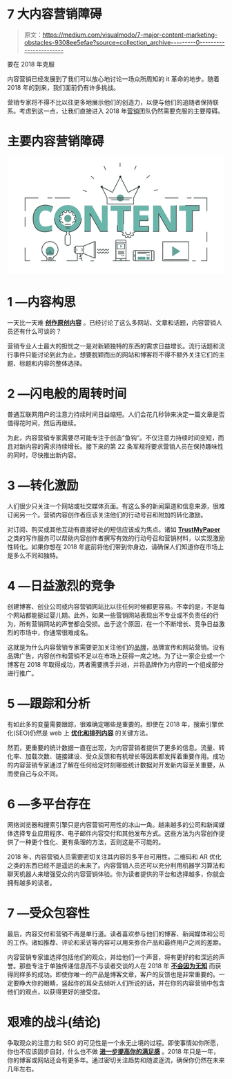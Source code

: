 # 7 大内容营销障碍

> 原文：<https://medium.com/visualmodo/7-major-content-marketing-obstacles-9308ee5efae?source=collection_archive---------0----------------------->

要在 2018 年克服

内容营销已经发展到了我们可以放心地讨论一场众所周知的 it 革命的地步。随着 2018 年的到来，我们面前仍有许多挑战。

营销专家将不得不比以往更多地展示他们的创造力，以便与他们的追随者保持联系。考虑到这一点，让我们直接进入 2018 年[营销](https://visualmodo.com/)团队仍然需要克服的主要障碍。

# 主要内容营销障碍

![](img/a4d30e4a6a9714455db638fb0620af7b.png)

# 1 —内容构思

一天比一天难 [**创作原创内容**](https://www.forbes.com/sites/jaysondemers/2018/01/24/new-to-content-marketing-heres-what-you-need-to-know/) 。已经讨论了这么多网站、文章和话题，内容营销人员还有什么可谈的？

营销专业人士最大的担忧之一是对新颖独特的东西的需求日益增长。流行话题和流行事件只能讨论到此为止。想要脱颖而出的网站和博客将不得不额外关注它们的主题、标题和内容的整体选择。

# 2 —闪电般的周转时间

普通互联网用户的注意力持续时间日益缩短。人们会花几秒钟来决定一篇文章是否值得花时间，然后再继续。

为此，内容营销专家需要尽可能专注于创造“鱼钩”。不仅注意力持续时间变短，而且对新内容的需求持续增长。接下来的第 22 条军规将要求营销人员在保持趣味性的同时，尽快推出新内容。

# 3 —转化激励

人们很少只关注一个网站或社交媒体页面。有这么多的新闻渠道和信息来源，很难订阅另一个。营销内容创作者应该关注他们的行动号召和附加的转化激励。

对订阅、购买或其他互动有直接好处的短信应该成为焦点。诸如 [**TrustMyPaper**](https://www.trustmypaper.com/) 之类的写作服务可以帮助内容创作者撰写有效的行动号召和营销材料，以实现激励性转化。如果你想在 2018 年底前将他们带到你身边，请确保人们知道你在市场上是多么不同和独特。

# 4 —日益激烈的竞争

创建博客、创业公司或内容营销网站比以往任何时候都更容易。不幸的是，不是每个网站都能挺过婴儿期。此外，如果一些营销网站表现出不专业或不负责任的行为，所有营销网站的声誉都会受损。出于这个原因，在一个不断增长、竞争日益激烈的市场中，你通常很难成名。

这就是为什么内容营销专家需要更加关注他们的[品牌](https://visualmodo.com/blog/)，品牌宣传和网站营销。没有品牌广告，内容创作和营销不足以在市场上获得一席之地。为了让一家企业或一个博客在 2018 年取得成功，两者需要携手并进，并将品牌作为内容的一个组成部分进行推广。

# 5 —跟踪和分析

有如此多的变量需要跟踪，很难确定哪些是重要的。即使在 2018 年，搜索引擎优化(SEO)仍然是 web 上 [**优化和排列内容**](https://yoast.com/tracking-seo-google-analytics/) 的关键方法。

然而，更重要的统计数据一直在出现，为内容营销者提供了更多的信息。流量、转化率、加载次数、链接建设、受众反馈和有机增长等因素都发挥着重要作用。成功的内容营销专家通过了解在任何给定时刻哪些统计数据对开发新内容至关重要，从而使自己与众不同。

# 6 —多平台存在

网络浏览器和搜索引擎只是内容营销可用性的冰山一角。越来越多的公司和新闻媒体选择专业应用程序、电子邮件内容交付和其他发布方式。这些方法为内容创作提供了一种更个性化、更有条理的方法，否则这是不可能的。

2018 年，内容营销人员需要密切关注其内容的多平台可用性。二维码和 AR 优化之类的东西已经不是遥远的未来了。内容营销人员还可以充分利用机器学习算法和聊天机器人来增强受众的内容营销体验。你为读者提供的平台和选择越多，你就会拥有越多的读者。

# 7 —受众包容性

最后，内容交付和营销不再是单行道。读者喜欢参与他们的博客、新闻媒体和公司的工作。诸如推荐、评论和采访等内容可以用来弥合产品和最终用户之间的差距。

内容营销专家谁选择包括他们的观众，并给他们一个声音，将有更好的和深远的声誉。那些专注于单独传递信息而不与读者交谈的人在 2018 年 [**不会因为无知**](https://optinmonster.com/content-marketing-mistakes-experts-regret/) 而获得同样多的成功。即使你唯一的产品是博客文章，客户的反馈也是非常重要的。一定要睁大你的眼睛，竖起你的耳朵去倾听人们所说的话，并在你的内容营销中包含他们的观点，以获得更好的接受度。

# 艰难的战斗(结论)

争取观众的注意力和 SEO 的可见性是一个永无止境的过程。即使事情如你所愿，你也不应该固步自封，什么也不做 [**进一步提高你的满足感**](https://www.polepositionmarketing.com/emp/ongoing-seo-costs/) 。2018 年只是一年，你的博客或网站还会有更多年。通过密切关注趋势和随波逐流，确保你仍然在未来几年左右。